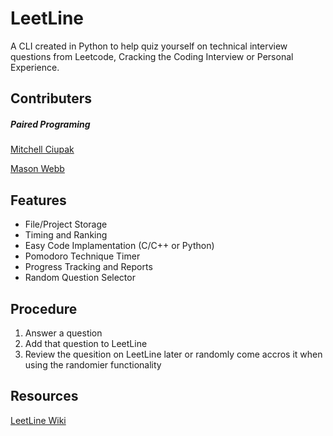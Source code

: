 # LeetLine
A CLI created in Python to help quiz yourself on technical interview questions from Leetcode, Cracking the Coding Interview or Personal Experience.

## Contributers
##### Paired Programing
[Mitchell Ciupak](https://github.com/mitchellciupak)

[Mason Webb](https://github.com/masonwebb33)

## Features
* File/Project Storage
* Timing and Ranking
* Easy Code Implamentation (C/C++ or Python)
* Pomodoro Technique Timer
* Progress Tracking and Reports
* Random Question Selector

## Procedure
1. Answer a question
2. Add that question to LeetLine
3. Review the quesition on LeetLine later or randomly come accros it when using the randomier functionality

## Resources
[LeetLine Wiki](https://github.com/mitchellciupak/LeetLine/wiki)
